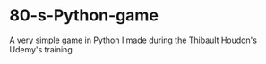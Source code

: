# 80-s-Python-game
A very simple game in Python I made during  the Thibault Houdon's Udemy's training
